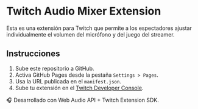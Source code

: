 # Twitch Audio Mixer Extension

Esta es una extensión para Twitch que permite a los espectadores ajustar individualmente el volumen del micrófono y del juego del streamer.

## Instrucciones

1. Sube este repositorio a GitHub.
2. Activa GitHub Pages desde la pestaña `Settings > Pages`.
3. Usa la URL publicada en el `manifest.json`.
4. Sube tu extensión en el [Twitch Developer Console](https://dev.twitch.tv/console/extensions).

🎧 Desarrollado con Web Audio API + Twitch Extension SDK.

